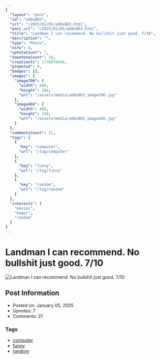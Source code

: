 ```yaml
---
{
  "layout": "post",
  "id": "aO8x8D3",
  "url": "/2025/01/05/aO8x8D3.html",
  "post_url": "/2025/01/05/aO8x8D3.html",
  "title": "Landman I can recommend. No bullshit just good. 7/10",
  "description": "",
  "type": "Photo",
  "nsfw": 0,
  "upVoteCount": 7,
  "downVoteCount": 16,
  "creationTs": 1736078646,
  "promoted": 0,
  "badges": [],
  "images": {
    "image700": {
      "width": 686,
      "height": 386,
      "url": "/assets/media/aO8x8D3_image700.jpg"
    },
    "image460": {
      "width": 460,
      "height": 258,
      "url": "/assets/media/aO8x8D3_image460.jpg"
    }
  },
  "commentsCount": 21,
  "tags": [
    {
      "key": "computer",
      "url": "/tag/computer"
    },
    {
      "key": "funny",
      "url": "/tag/funny"
    },
    {
      "key": "random",
      "url": "/tag/random"
    }
  ],
  "interests": [
    "movies",
    "humor",
    "random"
  ]
}
---
```


# Landman I can recommend. No bullshit just good. 7/10

![Landman I can recommend. No bullshit just good. 7/10](/assets/media/aO8x8D3_image700.jpg)

## Post Information

- Posted on: January 05, 2025
- Upvotes: 7
- Comments: 21

### Tags

- [computer](/tag/computer)
- [funny](/tag/funny)
- [random](/tag/random)
